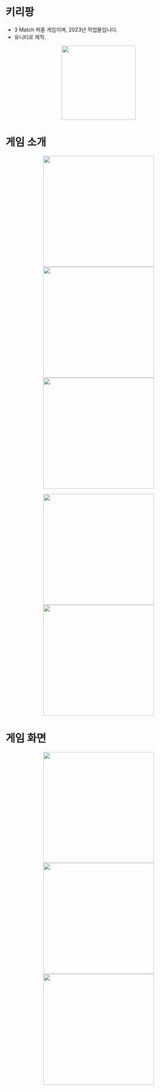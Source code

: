 # 키리팡
- 3 Match 퍼즐 게임이며, 2023년 작업물입니다.
- 유니티로 제작.

<p align="center">
  <img src="https://github.com/user-attachments/assets/cb5e8cde-9b80-4dda-9447-1693cc7d33dd" width="200">
</p>

# 게임 소개

<p align="center">
  <p align="center">
    <img src="https://github.com/user-attachments/assets/f5b8e644-6997-45be-a485-a572fc039f00" width="300">
    <img src="https://github.com/user-attachments/assets/04981f92-5814-4c3e-8738-1eb34843f9bf" width="300">
    <img src="https://github.com/user-attachments/assets/f365aa0f-9a84-4925-aac7-2ceba7bcbdcc" width="300">
  </p>
  <p align="center">
    <img src="https://github.com/user-attachments/assets/969d2cbf-ac55-40fc-897e-b240a4620e9a" width="300">
    <img src="https://github.com/user-attachments/assets/b1048baf-759b-41a1-936a-fda4f09aca9b" width="300">
  </p>
</p>

# 게임 화면

<p align="center">
  <img src="https://github.com/user-attachments/assets/0454204b-4449-435d-a8f1-4b4ea88fc3d2" width="300">
  <img src="https://github.com/user-attachments/assets/6c7c9584-ce52-42a8-8aab-8d727a0343ba" width="300">
  <img src="https://github.com/user-attachments/assets/69fbb664-abde-4bed-b3c0-037cdedfb131" width="300">
</p>
